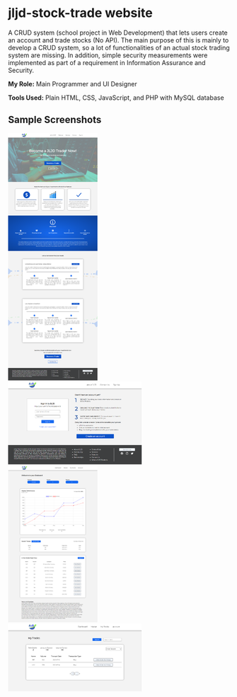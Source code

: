 # jljd-stock-trade website

A CRUD system (school project in Web Development) that lets users create an account and trade stocks (No API).
The main purpose of this is mainly to develop a CRUD system, so a lot of functionalities of an actual stock trading system are missing.
In addition, simple security measurements were implemented as part of a requirement in Information Assurance and Security. 

**My Role:** Main Programmer and UI Designer

**Tools Used:** Plain HTML, CSS, JavaScript, and PHP with MySQL database 

## Sample Screenshots

<img src='screenshots/landing.png' width= '40%'>
<img src='screenshots/login.png' width= '60%'>
<img src='screenshots/dashboard.png' width= '40%'>
<img src='screenshots/trades.png' width= '60%'>

